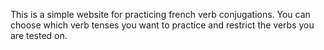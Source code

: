 This is a simple website for practicing french verb conjugations. You can choose which verb tenses you want to practice and restrict the verbs you are tested on.

